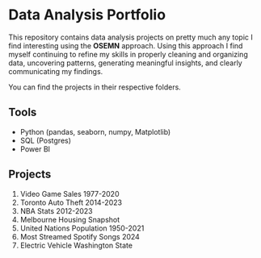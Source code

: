 # Data Analysis Portfolio
This repository contains data analysis projects on pretty much any topic I find interesting using the **OSEMN** approach. Using this approach I find myself continuing to refine my skills in properly cleaning and organizing data, uncovering patterns, generating meaningful insights, and clearly communicating my findings. 

You can find the projects in their respective folders.

## Tools
- Python (pandas, seaborn, numpy, Matplotlib)
- SQL (Postgres)
- Power BI

## Projects
1. Video Game Sales 1977-2020
2. Toronto Auto Theft 2014-2023
3. NBA Stats 2012-2023
4. Melbourne Housing Snapshot
5. United Nations Population 1950-2021
6. Most Streamed Spotify Songs 2024
7. Electric Vehicle Washington State

